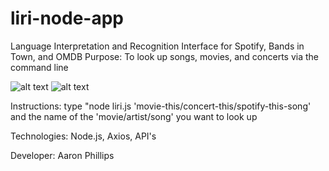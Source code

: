 # liri-node-app
Language Interpretation and Recognition Interface for Spotify, Bands in Town, and OMDB
Purpose: To look up songs, movies, and concerts via the command line

![alt text](https://i.imgur.com/gHismx7.jpg)
![alt text](http://www.giphy.com/gifs/Zcd7Wz851ynrfdFau4)

Instructions: type "node liri.js 'movie-this/concert-this/spotify-this-song' and the name of the 'movie/artist/song' you want to look up

Technologies: Node.js, Axios, API's

Developer: Aaron Phillips
